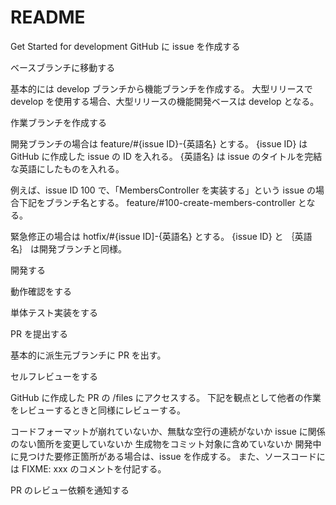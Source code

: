 # README

Get Started for development
GitHub に issue を作成する

ベースブランチに移動する

基本的には develop ブランチから機能ブランチを作成する。 大型リリースで develop を使用する場合、大型リリースの機能開発ベースは develop となる。

作業ブランチを作成する

開発ブランチの場合は feature/#{issue ID}-{英語名} とする。 {issue ID} は GitHub に作成した issue の ID を入れる。 {英語名} は issue のタイトルを完結な英語にしたものを入れる。

例えば、issue ID 100 で、「MembersController を実装する」という issue の場合下記をブランチ名とする。 feature/#100-create-members-controller となる。

緊急修正の場合は hotfix/#{issue ID]-{英語名} とする。 {issue ID} と ｛英語名｝ は開発ブランチと同様。

開発する

動作確認をする

単体テスト実装をする

PR を提出する

基本的に派生元ブランチに PR を出す。

セルフレビューをする

GitHub に作成した PR の /files にアクセスする。 下記を観点として他者の作業をレビューするときと同様にレビューする。

コードフォーマットが崩れていないか、無駄な空行の連続がないか
issue に関係のない箇所を変更していないか
生成物をコミット対象に含めていないか
開発中に見つけた要修正箇所がある場合は、issue を作成する。 また、ソースコードには FIXME: xxx のコメントを付記する。

PR のレビュー依頼を通知する
